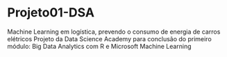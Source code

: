 # Projeto01-DSA
Machine Learning em logística, prevendo o consumo de energia de carros elétricos
Projeto da Data Science Academy para conclusão do primeiro módulo:
Big Data Analytics com R e Microsoft Machine Learning
